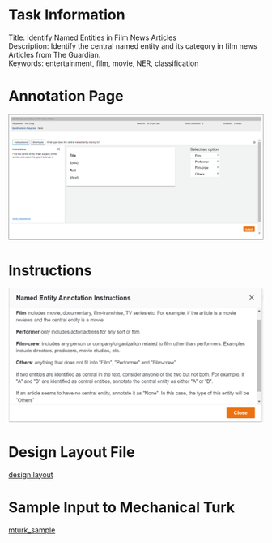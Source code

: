 # Task Information
Title: Identify Named Entities in Film News Articles  
Description: Identify the central named entity and its category in film news Articles from The Guardian.  
Keywords: entertainment, film, movie, NER, classification

# Annotation Page
![image info](annotation_page.png)

# Instructions
![image info](instructions.png)

# Design Layout File
[design layout](design_layout.html)

# Sample Input to Mechanical Turk
[mturk_sample](mturk_sample.csv)